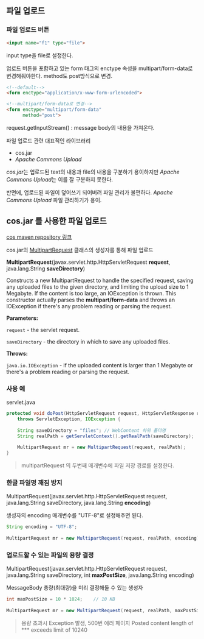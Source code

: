 ## 파일 업로드
### 파일 업로드 버튼
```html
<input name="f1" type="file">
```
input type을 file로 설정한다.

업로드 버튼을 포함하고 있는 form 태그의  enctype 속성을 multipart/form-data로 변경해줘야한다. method도 post방식으로 변경.

```html
<!--default-->
<form enctype="application/x-www-form-urlencoded">

<!--multipart/form-data로 변경-->
<form enctype="multipart/form-data"
	  method="post">
```

request.getInputStream() : message body의 내용을 가져온다.


파일 업로드 관련 대표적인 라이브러리
* cos.jar
* *Apache Commons Upload*


*cos.jar*는 업로드된 text의 내용과 file의 내용을 구분하기 용이하지만 *Apache Commons Upload*는 이를 잘 구분하지 못한다.

반면에, 업로드된 파일이 덮어쓰기 되어버려 파일 관리가 불편하다. *Apache Commons Upload* 파일 관리하기가 용이.


## cos.jar 를 사용한 파일 업로드
[cos maven repository 링크](https://mvnrepository.com/artifact/servlets.com/cos/05Nov2002)

cos.jar의 [MultipartRequest](http://www.servlets.com/cos/javadoc/com/oreilly/servlet/MultipartRequest.html) 클래스의 생성자를 통해 파일 업로드

**MultipartRequest**(javax.servlet.http.HttpServletRequest **request**, java.lang.String **saveDirectory**)

Constructs a new MultipartRequest to handle the specified request, saving any uploaded files to the given directory, and limiting the upload size to 1 Megabyte. If the content is too large, an IOException is thrown. This constructor actually parses the **multipart/form-data** and throws an IOException if there's any problem reading or parsing the request.

**Parameters:**

`request`  - the servlet request.

`saveDirectory`  - the directory in which to save any uploaded files.

**Throws:**

`java.io.IOException`  - if the uploaded content is larger than 1 Megabyte or there's a problem reading or parsing the request.



### 사용 예
servlet.java
```java
protected void doPost(HttpServletRequest request, HttpServletResponse response) 
	throws ServletException, IOException {
	
	String saveDirectory = "files";	// WebContent 하위 폴더명
	String realPath = getServletContext().getRealPath(saveDirectory);	// servlet의 실제 tomcat 구동 경로
	
	MultipartRequest mr = new MultipartRequest(request, realPath);
}
```
>multipartRequest 의 두번째 매개변수에 파일 저장 경로를 설정한다.


### 한글 파일명 깨짐 방지
MultipartRequest(javax.servlet.http.HttpServletRequest request, java.lang.String saveDirectory, java.lang.String **encoding**)

 생성자의 encoding 매개변수를 "UTF-8"로 설정해주면 된다.

```java
String encoding = "UTF-8";
		
MultipartRequest mr = new MultipartRequest(request, realPath, encoding);
```


### 업로드할 수 있는 파일의 용량 결정
MultipartRequest(javax.servlet.http.HttpServletRequest request, java.lang.String saveDirectory, int **maxPostSize**, java.lang.String encoding)

MessageBody 총량(최대량)을 미리 결정해둘 수 있는 생성자

```java
int maxPostSize = 10 * 1024;	// 10 KB
		
MultipartRequest mr = new MultipartRequest(request, realPath, maxPostSize, encoding);
```
>용량 초과시 Exception 발생, 500번 에러  페이지
>Posted content length of *** exceeds limit of 10240
<!--stackedit_data:
eyJoaXN0b3J5IjpbLTE1OTU1NTY4OTIsLTExNzQ2OTgxNTksMT
A5NjI1MDE3MiwxMjc5NjMyOTgxLDE3NjE2NTEyNDksLTE5NTQ5
NTc5MDgsMTgxNjkwNjAzMCwtMjA4ODc0NjYxMl19
-->